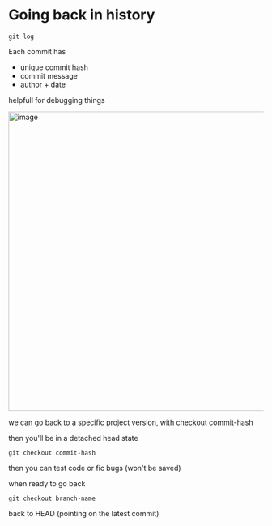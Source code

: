 # Going back in history

```
git log
```

Each commit has 
- unique commit hash
- commit message 
- author + date

helpfull for debugging things 

<img width="591" alt="image" src="https://user-images.githubusercontent.com/97024809/172992083-24230c60-f7f1-4383-8f1e-ca8c859ccbe3.png">

we can go back to a specific project version, with checkout commit-hash

then you'll be in a detached head state 

```
git checkout commit-hash
```

then you can test code or fic bugs (won't be saved)

when ready to go back 

```
git checkout branch-name
```

back to HEAD (pointing on the latest commit)




